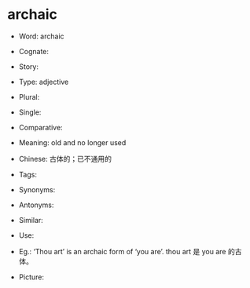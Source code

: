 # archaic

- Word: archaic
- Cognate: 
- Story: 

- Type: adjective
- Plural: 
- Single: 
- Comparative: 
- Meaning: old and no longer used
- Chinese: 古体的；已不通用的
- Tags: 
- Synonyms: 
- Antonyms: 
- Similar: 
- Use: 
- Eg.: ‘Thou art’ is an archaic form of ‘you are’. thou art 是 you are 的古体。
- Picture: 

